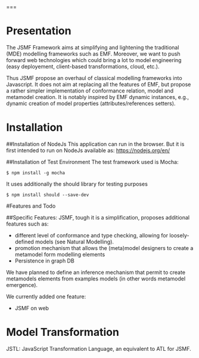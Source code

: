 ===
# Presentation

The JSMF Framework aims at simplifying and lightening the traditional (MDE)
modelling frameworks such as EMF.
Moreover, we want to push forward web technologies which could bring a lot to
model engineering (easy deployement, client-based transformations, cloud, etc.).

Thus JSMF propose an overhaul of classical modelling frameworks into Javascript.
It does not aim at replacing all the features of EMF, but propose a rather 
simpler implementation of conformance relation, model and metamodel creation.
It is notably inspired by EMF dynamic instances, e.g., dynamic creation of model
properties (attributes/references setters).



# Installation

##Installation of NodeJs
This application can run in the browser. 
But it is first intended to run on NodeJs available as:
https://nodejs.org/en/ 

##Installation of Test Environment
The test framework used is Mocha:

    $ npm install -g mocha

It uses additionally the should library for testing purposes

    $ npm install should --save-dev

#Features and Todo

##Specific Features:
JSMF, tough it is a simplification, proposes additional features such as:
- different level of conformance and type checking, allowing for loosely-defined
models (see Natural Modelling).
- promotion mechanism that allows the (meta)model designers to create a 
metamodel form modelling elements
- Persistence in graph DB

We have planned to define an inference mechanism that permit to create 
metamodels elements from examples models (in other words metamodel emergence).

We currently added one feature:
- JSMF on web

# Model Transformation
JSTL: JavaScript Transformation Language, an equivalent to ATL for JSMF.

